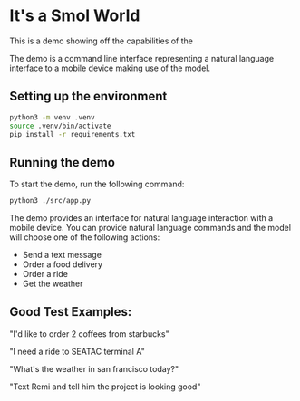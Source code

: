 # It's a Smol World

This is a demo showing off the capabilities of the <SMOL MODEL NAME>

The demo is a command line interface representing a natural language interface to a mobile device making use of the <SMOL MODEL NAME> model.

## Setting up the environment

```bash
python3 -m venv .venv
source .venv/bin/activate
pip install -r requirements.txt
```

## Running the demo

To start the demo, run the following command:

```bash
python3 ./src/app.py
```

The demo provides an interface for natural language interaction with a mobile device. You can provide natural language commands and the model will choose one of the following actions:

- Send a text message
- Order a food delivery
- Order a ride
- Get the weather

## Good Test Examples:

"I'd like to order 2 coffees from starbucks"

"I need a ride to SEATAC terminal A"

"What's the weather in san francisco today?"

"Text Remi and tell him the project is looking good"